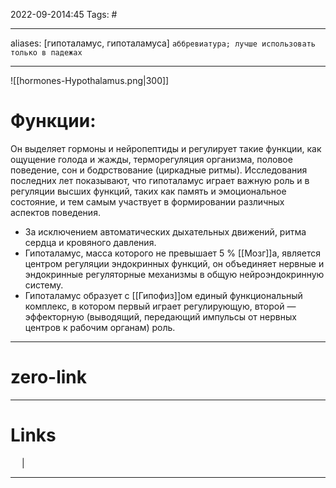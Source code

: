 2022-09-2014:45
Tags: #

---
aliases: [гипоталамус, гипоталамуса] `аббревиатура; лучше использовать только в падежах`

---
![[hormones-Hypothalamus.png|300]]
# Функции:
Он выделяет гормоны и нейропептиды и регулирует такие функции, как ощущение голода и жажды, терморегуляция организма, половое поведение, сон и бодрствование (циркадные ритмы). Исследования последних лет показывают, что гипоталамус играет важную роль и в регуляции высших функций, таких как память и эмоциональное состояние, и тем самым участвует в формировании различных аспектов поведения. 
- За исключением автоматических дыхательных движений, ритма сердца и кровяного давления.
- Гипоталамус, масса которого не превышает 5 % [[Мозг]]а, является центром регуляции эндокринных функций, он объединяет нервные и эндокринные регуляторные механизмы в общую нейроэндокринную систему.
- Гипоталамус образует с [[Гипофиз]]ом единый функциональный комплекс, в котором первый играет регулирующую, второй — эффекторную (выводящий, передающий импульсы от нервных центров к рабочим органам) роль.



---
# zero-link


---
# Links
 &emsp; | &emsp; 


---